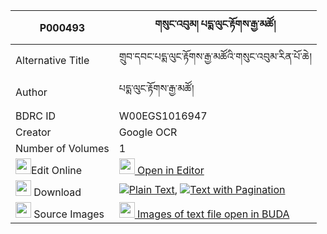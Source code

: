 |P000493|གསུང་འབུམ། པདྨ་ལུང་རྟོགས་རྒྱ་མཚོ། 
| --- | --- 
|Alternative Title |གྲུབ་དབང་པདྨ་ལུང་རྟོགས་རྒྱ་མཚོའི་གསུང་འབུམ་རིན་པོ་ཆེ།
|Author| པདྨ་ལུང་རྟོགས་རྒྱ་མཚོ།
|BDRC ID | W00EGS1016947
|Creator | Google OCR
|Number of Volumes| 1
|<img width="25" src="https://img.icons8.com/color/25/000000/edit-property.png">Edit Online| [<img width="25" src="https://avatars.githubusercontent.com/u/45091458?s=200&v=4"> Open in Editor](http://editor.openpecha.org/P000493)
|<img width="25" src="https://img.icons8.com/fluent/48/000000/download-2.png"/>  Download | [![](https://img.icons8.com/color/20/000000/txt.png)Plain Text](https://github.com/Openpecha/P000493/releases/download/v1/sungbum_pema_lungtok_gyatso_plain_P000493.zip), [![](https://img.icons8.com/color/20/000000/txt.png)Text with Pagination](https://github.com/Openpecha/P000493/releases/download/v1/sungbum_pema_lungtok_gyatso_pages_P000493.zip)
|<img width="25" src="https://img.icons8.com/plasticine/100/000000/pictures-folder.png"/>  Source Images | [<img width="25" src="https://library.bdrc.io/icons/BUDA-small.svg"> Images of text file open in BUDA](https://library.bdrc.io/show/bdr:W00EGS1016947)